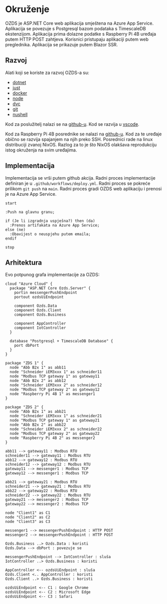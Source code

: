# Okruženje

OZDS je ASP.NET Core web aplikacija smještena na Azure App Service. Aplikacija
se povezuje s Postgresql bazom podataka s TimescaleDB ekstenzijom. Aplikacija
prima dolazne podatke s Raspberry Pi 4B uređaja putem HTTP POST zahtjeva.
Korisnici pristupaju aplikaciji putem web preglednika. Aplikacija se prikazuje
putem Blazor SSR.

## Razvoj

Alati koji se koriste za razvoj OZDS-a su:

- [dotnet](https://github.com/dotnet/core/blob/main/release-notes/8.0/8.0.1/8.0.1.md?WT.mc_id=dotnet-35129-website)
- [just](https://github.com/casey/just#packages)
- [docker](https://docs.docker.com/engine/install/)
- [node](https://nodejs.org/en/download)
- [dvc](https://dvc.org/)
- [git](https://git-scm.com/)
- [nushell](https://www.nushell.sh/)

Kod za poslužitelj nalazi se na [github-u](https://github.com/altibiz/ozds). Kod
se razvija u [vscode](https://code.visualstudio.com/).

Kod za Raspberry Pi 4B posrednike se nalazi na
[github-u](https://github.com/altibiz/pidgeon). Kod za te uređaje obično se
razvija spajanjem na njih preko SSH. Posrednici rade na linux distribuciji
zvanoj NixOS. Razlog za to je što NixOS olakšava reprodukciju istog okruženja na
svim uređajima.

## Implementacija

Implementacija se vrši putem github akcija. Radni proces implementacije
definiran je u `.github/workflows/deploy.yml`. Radni proces se pokreće prilikom
`git push` na `main`. Radni proces gradi OZDS web aplikaciju i prenosi je na
Azure App Service.

```plantuml
start

:Push na glavnu granu;

if (Je li izgradnja uspješna?) then (da)
  :Prenos artifakata na Azure App Service;
else (ne)
  :Obavijest o neuspjehu putem emaila;
endif

stop
```

## Arhitektura

Evo potpunog grafa implementacije za OZDS:

```plantuml
cloud "Azure Cloud" {
  package "ASP.NET Core Ozds.Server" {
    portin messengerPushEndpoint
    portout ozdsUiEndpoint

    component Ozds.Data
    component Ozds.Client
    component Ozds.Business

    component AppController
    component IotController
  }

  database "Postgresql + TimescaleDB Database" {
    port dbPort
  }
}

package "ZDS 1" {
  node "Abb B2x 1" as abb11
  node "Schneider iEM3xxx 1" as schneider11
  node "Modbus TCP gateway 1" as gateway11
  node "Abb B2x 2" as abb12
  node "Schneider iEM3xxx 2" as schneider12
  node "Modbus TCP gateway 2" as gateway12
  node "Raspberry Pi 4B 1" as messenger1
}

package "ZDS 2" {
  node "Abb B2x 1" as abb21
  node "Schneider iEM3xxx 1" as schneider21
  node "Modbus TCP gateway 1" as gateway21
  node "Abb B2x 2" as abb22
  node "Schneider iEM3xxx 2" as schneider22
  node "Modbus TCP gateway 2" as gateway22
  node "Raspberry Pi 4B 2" as messenger2
}

abb11 --> gateway11 : Modbus RTU
schneider11 --> gateway11 : Modbus RTU
abb12 --> gateway12 : Modbus RTU
schneider12 --> gateway12 : Modbus RTU
gateway11 --> messenger1 : Modbus TCP
gateway12 --> messenger1 : Modbus TCP

abb21 --> gateway21 : Modbus RTU
schneider21 --> gateway21 : Modbus RTU
abb22 --> gateway22 : Modbus RTU
schneider22 --> gateway22 : Modbus RTU
gateway21 --> messenger2 : Modbus TCP
gateway22 --> messenger2 : Modbus TCP

node "Client1" as C1
node "Client2" as C2
node "Client3" as C3

messenger1 --> messengerPushEndpoint : HTTP POST
messenger2 --> messengerPushEndpoint : HTTP POST

Ozds.Business ..> Ozds.Data : koristi
Ozds.Data --> dbPort : povezuje se

messengerPushEndpoint --> IotController : sluša
IotController ..> Ozds.Business : koristi

AppController <-- ozdsUiEndpoint : sluša
Ozds.Client <.. AppController : koristi
Ozds.Client ..> Ozds.Business : koristi

ozdsUiEndpoint <-- C1 : Google Chrome
ozdsUiEndpoint <-- C2 : Microsoft Edge
ozdsUiEndpoint <-- C3 : Safari
```
